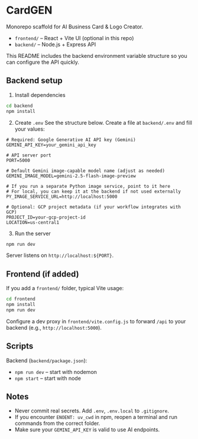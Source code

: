 # CardGEN

Monorepo scaffold for AI Business Card & Logo Creator.

- `frontend/` – React + Vite UI (optional in this repo)
- `backend/` – Node.js + Express API

This README includes the backend environment variable structure so you can configure the API quickly.


## Backend setup
1) Install dependencies
```bash
cd backend
npm install
```

2) Create `.env`
See the structure below. Create a file at `backend/.env` and fill your values:

```env
# Required: Google Generative AI API key (Gemini)
GEMINI_API_KEY=your_gemini_api_key

# API server port
PORT=5000

# Default Gemini image-capable model name (adjust as needed)
GEMINI_IMAGE_MODEL=gemini-2.5-flash-image-preview

# If you run a separate Python image service, point to it here
# For local, you can keep it at the backend if not used externally
PY_IMAGE_SERVICE_URL=http://localhost:5000

# Optional: GCP project metadata (if your workflow integrates with GCP)
PROJECT_ID=your-gcp-project-id
LOCATION=us-central1
```

3) Run the server
```bash
npm run dev
```
Server listens on `http://localhost:${PORT}`.


## Frontend (if added)
If you add a `frontend/` folder, typical Vite usage:
```bash
cd frontend
npm install
npm run dev
```
Configure a dev proxy in `frontend/vite.config.js` to forward `/api` to your backend (e.g., `http://localhost:5000`).


## Scripts
Backend (`backend/package.json`):
- `npm run dev` – start with nodemon
- `npm start` – start with node


## Notes
- Never commit real secrets. Add `.env`, `.env.local` to `.gitignore`.
- If you encounter `ENOENT: uv_cwd` in npm, reopen a terminal and run commands from the correct folder.
- Make sure your `GEMINI_API_KEY` is valid to use AI endpoints.
